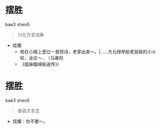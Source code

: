 # 摆胜
bae3 shen5
> 兴化方言词典
- 炫耀
  - 他在小报上登过一首短诗，老拿出来～。|……方元绿举起老鼠般的小火轮，全庄～…（马春阳
  - 《姐妹姻缘船迷传》）

# 摆胜
bae3 shen5
> 泰县方言志
- 炫耀：你不要～。

